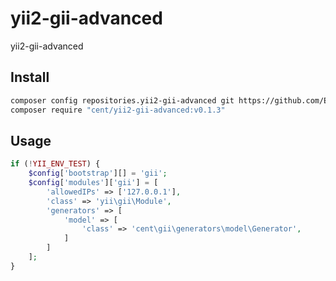 # yii2-gii-advanced
yii2-gii-advanced


## Install

```sh
composer config repositories.yii2-gii-advanced git https://github.com/EvgeniyBlinov/yii2-gii-advanced
composer require "cent/yii2-gii-advanced:v0.1.3"
```
## Usage

```php
if (!YII_ENV_TEST) {
    $config['bootstrap'][] = 'gii';
    $config['modules']['gii'] = [
        'allowedIPs' => ['127.0.0.1'],
        'class' => 'yii\gii\Module',
        'generators' => [
            'model' => [
                'class' => 'cent\gii\generators\model\Generator',
            ]
        ]
    ];
}
```
